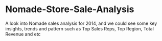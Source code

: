# Nomade-Store-Sale-Analysis
A look into Nomade sales analysis for 2014, and we could see some key insights, trends and pattern such as Top Sales Reps, Top Region, Total Revenue and etc

